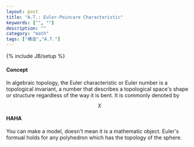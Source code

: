 ```yaml
---
layout: post
title: "A.T.: Euler-Poincare Characteristic"
keywords: ["", ""]
description: ""
category: "math"
tags: ["構造","A.T."]
---
```

{% include JB/setup %}

#### Concept
In algebraic topology, the Euler characteristic or Euler number is a topological
invariant, a number that describes a topological space's shape or structure
regardless of the way it is bent. It is commonly denoted by $$\chi$$

#### HAHA
You can make a model, doesn't mean it is a mathematic object.
Euler's formual holds for any polyhedron which has the topology of the sphere.

